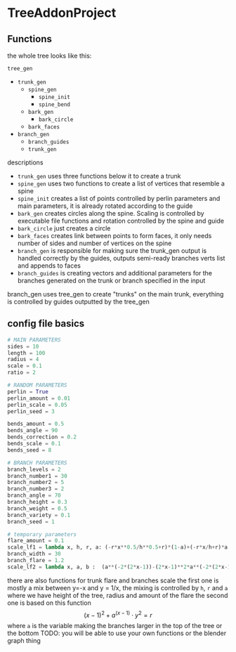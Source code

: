 # TreeAddonProject

## Functions

the whole tree looks like this:

`tree_gen`
- `trunk_gen`
  - `spine_gen`
    - `spine_init`
    - `spine_bend`
  - `bark_gen`
    - `bark_circle`
  - `bark_faces`
- `branch_gen`
  - `branch_guides`
  - `trunk_gen`

descriptions

- `trunk_gen` uses three functions below it to create a trunk
- `spine_gen` uses two functions to create a list of vertices that resemble a spine
- `spine_init` creates a list of points controlled by perlin parameters and main parameters, it is already rotated according to the guide
- `bark_gen` creates circles along the spine. Scaling is controlled by executable file functions and rotation controlled by the spine and guide
- `bark_circle` just creates a circle
- `bark_faces` creates link between points to form faces, it only needs number of sides and number of vertices on the spine
- `branch_gen` is responsible for making sure the trunk_gen output is handled correctly by the guides, outputs semi-ready branches verts list and appends to faces
- `branch_guides` is creating vectors and additional parameters for the branches generated on the trunk or branch specified in the input

branch_gen uses tree_gen to create "trunks" on the main trunk, everything is controlled by guides outputted by the tree_gen

## config file basics

``` python
# MAIN PARAMETERS
sides = 10
length = 100
radius = 4
scale = 0.1
ratio = 2

# RANDOM PARAMETERS
perlin = True
perlin_amount = 0.01
perlin_scale = 0.05
perlin_seed = 3

bends_amount = 0.5
bends_angle = 90
bends_correction = 0.2
bends_scale = 0.1
bends_seed = 8

# BRANCH PARAMETERS
branch_levels = 2
branch_number1 = 30
branch_number2 = 5
branch_number3 = 2
branch_angle = 70
branch_height = 0.3
branch_weight = 0.5
branch_variety = 0.1
branch_seed = 1

# temporary parameters
flare_amount = 0.1
scale_lf1 = lambda x, h, r, a: (-r*x**0.5/h**0.5+r)*(1-a)+(-r*x/h+r)*a #this one is for trunk flare
branch_width = 30
branch_flare = 1.2
scale_lf2 = lambda x, a, b :  (a**(-2*(2*x-1))-(2*x-1)**2*a**(-2*(2*x-1)))**0.5*b #this one is for branches scale
```

there are also functions for trunk flare and branches scale
the first one is mostly a mix between y=-x and y = 1/x, the mixing is controlled by `h`, `r` and `a`
where we have height of the tree, radius and amount of the flare
the second one is based on this function
$$ \left(x-1\right)^{2}+a^{\left(x-1\right)}\cdot y^{2}=r $$
where `a` is the variable making the branches larger in the top of the tree or the bottom
TODO: you will be able to use your own functions or the blender graph thing
